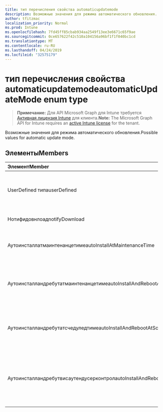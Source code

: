 ```yaml
---
title: тип перечисления свойства automaticupdatemode
description: Возможные значения для режима автоматического обновления.
author: tfitzmac
localization_priority: Normal
ms.prod: Intune
ms.openlocfilehash: 7fd45ff85cbab934aa2549f13ee3e6671c65f9ae
ms.sourcegitcommit: 0ce657622f42c510a104156a96bf1f1f040bc1cd
ms.translationtype: MT
ms.contentlocale: ru-RU
ms.lasthandoff: 04/24/2019
ms.locfileid: "32575179"
---
```

# <a name="automaticupdatemode-enum-type"></a><span data-ttu-id="47a5d-103">тип перечисления свойства automaticupdatemode</span><span class="sxs-lookup"><span data-stu-id="47a5d-103">automaticUpdateMode enum type</span></span>

> <span data-ttu-id="47a5d-104">**Примечание:** Для API Microsoft Graph для Intune требуется [Активная лицензия Intune](https://go.microsoft.com/fwlink/?linkid=839381) для клиента.</span><span class="sxs-lookup"><span data-stu-id="47a5d-104">**Note:** The Microsoft Graph API for Intune requires an [active Intune license](https://go.microsoft.com/fwlink/?linkid=839381) for the tenant.</span></span>

<span data-ttu-id="47a5d-105">Возможные значения для режима автоматического обновления.</span><span class="sxs-lookup"><span data-stu-id="47a5d-105">Possible values for automatic update mode.</span></span>

## <a name="members"></a><span data-ttu-id="47a5d-106">Элементы</span><span class="sxs-lookup"><span data-stu-id="47a5d-106">Members</span></span>
|<span data-ttu-id="47a5d-107">Элемент</span><span class="sxs-lookup"><span data-stu-id="47a5d-107">Member</span></span>|<span data-ttu-id="47a5d-108">Значение</span><span class="sxs-lookup"><span data-stu-id="47a5d-108">Value</span></span>|<span data-ttu-id="47a5d-109">Описание</span><span class="sxs-lookup"><span data-stu-id="47a5d-109">Description</span></span>|
|:---|:---|:---|
|<span data-ttu-id="47a5d-110">UserDefined типа</span><span class="sxs-lookup"><span data-stu-id="47a5d-110">userDefined</span></span>|<span data-ttu-id="47a5d-111">нуль</span><span class="sxs-lookup"><span data-stu-id="47a5d-111">0</span></span>|<span data-ttu-id="47a5d-112">Пользователь определен, значение по умолчанию, без намерения.</span><span class="sxs-lookup"><span data-stu-id="47a5d-112">User Defined, default value, no intent.</span></span>|
|<span data-ttu-id="47a5d-113">Нотифидовнлоад</span><span class="sxs-lookup"><span data-stu-id="47a5d-113">notifyDownload</span></span>|<span data-ttu-id="47a5d-114">1 </span><span class="sxs-lookup"><span data-stu-id="47a5d-114">1</span></span>|<span data-ttu-id="47a5d-115">Уведомлять при скачивании.</span><span class="sxs-lookup"><span data-stu-id="47a5d-115">Notify on download.</span></span>|
|<span data-ttu-id="47a5d-116">Аутоинсталлатмаинтенанцетиме</span><span class="sxs-lookup"><span data-stu-id="47a5d-116">autoInstallAtMaintenanceTime</span></span>|<span data-ttu-id="47a5d-117">2 </span><span class="sxs-lookup"><span data-stu-id="47a5d-117">2</span></span>|<span data-ttu-id="47a5d-118">Автоматическая установка во время обслуживания.</span><span class="sxs-lookup"><span data-stu-id="47a5d-118">Auto-install at maintenance time.</span></span>|
|<span data-ttu-id="47a5d-119">Аутоинсталландребутатмаинтенанцетиме</span><span class="sxs-lookup"><span data-stu-id="47a5d-119">autoInstallAndRebootAtMaintenanceTime</span></span>|<span data-ttu-id="47a5d-120">3 </span><span class="sxs-lookup"><span data-stu-id="47a5d-120">3</span></span>|<span data-ttu-id="47a5d-121">Автоматическая установка и перезагрузка во время обслуживания.</span><span class="sxs-lookup"><span data-stu-id="47a5d-121">Auto-install and reboot at maintenance time.</span></span>|
|<span data-ttu-id="47a5d-122">Аутоинсталландребутатсчедуледтиме</span><span class="sxs-lookup"><span data-stu-id="47a5d-122">autoInstallAndRebootAtScheduledTime</span></span>|<span data-ttu-id="47a5d-123">4 </span><span class="sxs-lookup"><span data-stu-id="47a5d-123">4</span></span>|<span data-ttu-id="47a5d-124">Автоматическая установка и перезагрузка в запланированное время.</span><span class="sxs-lookup"><span data-stu-id="47a5d-124">Auto-install and reboot at scheduled time.</span></span>|
|<span data-ttu-id="47a5d-125">Аутоинсталландребутвисаутендусерконтрол</span><span class="sxs-lookup"><span data-stu-id="47a5d-125">autoInstallAndRebootWithoutEndUserControl</span></span>|<span data-ttu-id="47a5d-126">5 </span><span class="sxs-lookup"><span data-stu-id="47a5d-126">5</span></span>|<span data-ttu-id="47a5d-127">Автоматическая установка и перезапуск без управления конечными пользователями</span><span class="sxs-lookup"><span data-stu-id="47a5d-127">Auto-install and restart without end-user control</span></span>|



